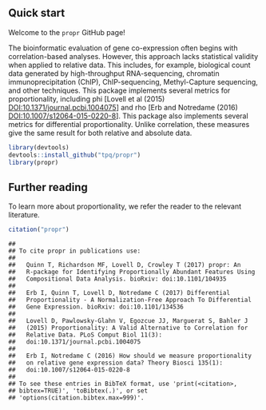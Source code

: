 <!-- README.md is generated from README.Rmd. Please edit that file -->
Quick start
-----------

Welcome to the `propr` GitHub page!

The bioinformatic evaluation of gene co-expression often begins with correlation-based analyses. However, this approach lacks statistical validity when applied to relative data. This includes, for example, biological count data generated by high-throughput RNA-sequencing, chromatin immunoprecipitation (ChIP), ChIP-sequencing, Methyl-Capture sequencing, and other techniques. This package implements several metrics for proportionality, including phi \[Lovell et al (2015) <DOI:10.1371/journal.pcbi.1004075>\] and rho \[Erb and Notredame (2016) <DOI:10.1007/s12064-015-0220-8>\]. This package also implements several metrics for differential proportionality. Unlike correlation, these measures give the same result for both relative and absolute data.

``` r
library(devtools)
devtools::install_github("tpq/propr")
library(propr)
```

Further reading
---------------

To learn more about proportionality, we refer the reader to the relevant literature.

``` r
citation("propr")
```

    ## 
    ## To cite propr in publications use:
    ## 
    ##   Quinn T, Richardson MF, Lovell D, Crowley T (2017) propr: An
    ##   R-package for Identifying Proportionally Abundant Features Using
    ##   Compositional Data Analysis. bioRxiv: doi:10.1101/104935
    ## 
    ##   Erb I, Quinn T, Lovell D, Notredame C (2017) Differential
    ##   Proportionality - A Normalization-Free Approach To Differential
    ##   Gene Expression. bioRxiv: doi:10.1101/134536
    ## 
    ##   Lovell D, Pawlowsky-Glahn V, Egozcue JJ, Marguerat S, Bahler J
    ##   (2015) Proportionality: A Valid Alternative to Correlation for
    ##   Relative Data. PLoS Comput Biol 11(3):
    ##   doi:10.1371/journal.pcbi.1004075
    ## 
    ##   Erb I, Notredame C (2016) How should we measure proportionality
    ##   on relative gene expression data? Theory Biosci 135(1):
    ##   doi:10.1007/s12064-015-0220-8
    ## 
    ## To see these entries in BibTeX format, use 'print(<citation>,
    ## bibtex=TRUE)', 'toBibtex(.)', or set
    ## 'options(citation.bibtex.max=999)'.
